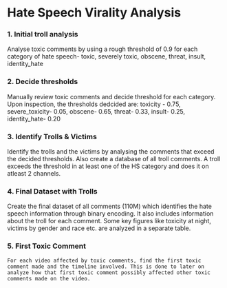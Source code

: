 # Hate Speech Virality Analysis


### 1. Initial troll analysis

   Analyse toxic comments by using a rough threshold of 0.9 for each category of hate speech- toxic, severely toxic, obscene, threat, insult, identity_hate

### 2. Decide thresholds

   Manually review toxic comments and decide threshold for each category.
   Upon inspection, the thresholds dedcided are:
   toxicity - 0.75, severe_toxicity- 0.05, obscene- 0.65, threat- 0.33, insult- 0.25, identity_hate- 0.20
   
### 3. Identify Trolls & Victims

   Identify the trolls and the victims by analysing the comments that exceed the decided thresholds. Also create a database of all troll comments. 
   A troll exceeds  the threshold in at least one of the HS category and does it on atleast 2 channels. 
   
### 4. Final Dataset with Trolls

   Create the final dataset of all comments (110M) which identifies the hate speech information through binary encoding. It also includes information about the troll for each comment. Some key figures like toxicity at night, victims by gender and race etc. are analyzed in a separate table.

### 5. First Toxic Comment

    For each video affected by toxic comments, find the first toxic comment made and the timeline involved. This is done to later on analyze how that first toxic comment possibly affected other toxic comments made on the video. 
